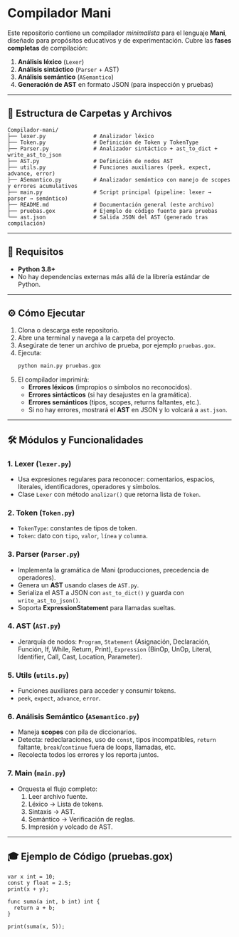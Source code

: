 # Compilador Mani

Este repositorio contiene un compilador *minimalista* para el lenguaje **Mani**, diseñado para propósitos educativos y de experimentación. Cubre las **fases completas** de compilación:

1. **Análisis léxico** (`Lexer`)
2. **Análisis sintáctico** (`Parser` + AST)
3. **Análisis semántico** (`ASemantico`)
4. **Generación de AST** en formato JSON (para inspección y pruebas)

---

## 📂 Estructura de Carpetas y Archivos

```
Compilador-mani/
├── lexer.py               # Analizador léxico
├── Token.py               # Definición de Token y TokenType
├── Parser.py              # Analizador sintáctico + ast_to_dict + write_ast_to_json
├── AST.py                 # Definición de nodos AST
├── utils.py               # Funciones auxiliares (peek, expect, advance, error)
├── ASemantico.py          # Analizador semántico con manejo de scopes y errores acumulativos
├── main.py                # Script principal (pipeline: lexer → parser → semántico)
├── README.md              # Documentación general (este archivo)
├── pruebas.gox            # Ejemplo de código fuente para pruebas
└── ast.json               # Salida JSON del AST (generado tras compilación)
```

---

## 🚀 Requisitos

- **Python 3.8+**
- No hay dependencias externas más allá de la librería estándar de Python.

---

## ⚙️ Cómo Ejecutar

1. Clona o descarga este repositorio.
2. Abre una terminal y navega a la carpeta del proyecto.
3. Asegúrate de tener un archivo de prueba, por ejemplo `pruebas.gox`.
4. Ejecuta:
   ```bash
   python main.py pruebas.gox
   ```
5. El compilador imprimirá:
   - **Errores léxicos** (impropios o símbolos no reconocidos).
   - **Errores sintácticos** (si hay desajustes en la gramática).
   - **Errores semánticos** (tipos, scopes, returns faltantes, etc.).
   - Si no hay errores, mostrará el **AST** en JSON y lo volcará a `ast.json`.

---

## 🛠️ Módulos y Funcionalidades

### 1. Lexer (`lexer.py`)
- Usa expresiones regulares para reconocer: comentarios, espacios, literales, identificadores, operadores y símbolos.
- Clase `Lexer` con método `analizar()` que retorna lista de `Token`.

### 2. Token (`Token.py`)
- `TokenType`: constantes de tipos de token.
- `Token`: dato con `tipo`, `valor`, `línea` y `columna`.

### 3. Parser (`Parser.py`)
- Implementa la gramática de Mani (producciones, precedencia de operadores).
- Genera un **AST** usando clases de `AST.py`.
- Serializa el AST a JSON con `ast_to_dict()` y guarda con `write_ast_to_json()`.
- Soporta **ExpressionStatement** para llamadas sueltas.

### 4. AST (`AST.py`)
- Jerarquía de nodos: `Program`, `Statement` (Asignación, Declaración, Función, If, While, Return, Print), `Expression` (BinOp, UnOp, Literal, Identifier, Call, Cast, Location, Parameter).

### 5. Utils (`utils.py`)
- Funciones auxiliares para acceder y consumir tokens.
- `peek`, `expect`, `advance`, `error`.

### 6. Análisis Semántico (`ASemantico.py`)
- Maneja **scopes** con pila de diccionarios.
- Detecta: redeclaraciones, uso de `const`, tipos incompatibles, `return` faltante, `break`/`continue` fuera de loops, llamadas, etc.
- Recolecta todos los errores y los reporta juntos.

### 7. Main (`main.py`)
- Orquesta el flujo completo:
  1. Leer archivo fuente.
  2. Léxico → Lista de tokens.
  3. Sintaxis → AST.
  4. Semántico → Verificación de reglas.
  5. Impresión y volcado de AST.

---

## 🎓 Ejemplo de Código (pruebas.gox)

```mani
var x int = 10;
const y float = 2.5;
print(x + y);

func suma(a int, b int) int {
  return a + b;
}

print(suma(x, 5));
```


